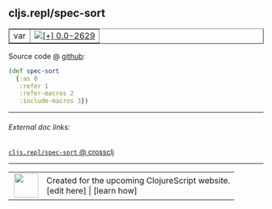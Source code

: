 ## cljs.repl/spec-sort



 <table border="1">
<tr>
<td>var</td>
<td><a href="https://github.com/cljsinfo/cljs-api-docs/tree/0.0-2629"><img valign="middle" alt="[+] 0.0-2629" title="Added in 0.0-2629" src="https://img.shields.io/badge/+-0.0--2629-lightgrey.svg"></a> </td>
</tr>
</table>









Source code @ [github](https://github.com/clojure/clojurescript/blob/r2629/src/clj/cljs/repl.clj#L187-L191):

```clj
(def spec-sort
  {:as 0
   :refer 1
   :refer-macros 2
   :include-macros 3})
```

<!--
Repo - tag - source tree - lines:

 <pre>
clojurescript @ r2629
└── src
    └── clj
        └── cljs
            └── <ins>[repl.clj:187-191](https://github.com/clojure/clojurescript/blob/r2629/src/clj/cljs/repl.clj#L187-L191)</ins>
</pre>

-->

---



###### External doc links:

[`cljs.repl/spec-sort` @ crossclj](http://crossclj.info/fun/cljs.repl/spec-sort.html)<br>

---

 <table>
<tr><td>
<img valign="middle" align="right" width="48px" src="http://i.imgur.com/Hi20huC.png">
</td><td>
Created for the upcoming ClojureScript website.<br>
[edit here] | [learn how]
</td></tr></table>

[edit here]:https://github.com/cljsinfo/cljs-api-docs/blob/master/cljsdoc/cljs.repl_spec-sort.cljsdoc
[learn how]:https://github.com/cljsinfo/cljs-api-docs/wiki/cljsdoc-files

<!--

This information was too distracting to show to readers, but I'll leave it
commented here since it is helpful to:

- pretty-print the data used to generate this document
- and show how to retrieve that data



The API data for this symbol:

```clj
{:ns "cljs.repl",
 :name "spec-sort",
 :type "var",
 :source {:code "(def spec-sort\n  {:as 0\n   :refer 1\n   :refer-macros 2\n   :include-macros 3})",
          :title "Source code",
          :repo "clojurescript",
          :tag "r2629",
          :filename "src/clj/cljs/repl.clj",
          :lines [187 191]},
 :full-name "cljs.repl/spec-sort",
 :full-name-encode "cljs.repl_spec-sort",
 :history [["+" "0.0-2629"]]}

```

Retrieve the API data for this symbol:

```clj
;; from Clojure REPL
(require '[clojure.edn :as edn])
(-> (slurp "https://raw.githubusercontent.com/cljsinfo/cljs-api-docs/catalog/cljs-api.edn")
    (edn/read-string)
    (get-in [:symbols "cljs.repl/spec-sort"]))
```

-->
